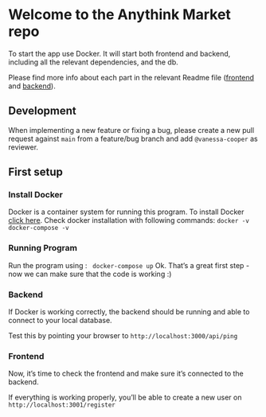 # Welcome to the Anythink Market repo

To start the app use Docker. It will start both frontend and backend, including all the relevant dependencies, and the db.

Please find more info about each part in the relevant Readme file ([frontend](frontend/readme.md) and [backend](backend/README.md)).

## Development

When implementing a new feature or fixing a bug, please create a new pull request against `main` from a feature/bug branch and add `@vanessa-cooper` as reviewer.

## First setup

### Install Docker
Docker is a container system for running this program. To install Docker [click here](https://docs.docker.com/get-docker/).
Check docker installation with following commands:
```docker -v```
```docker-compose -v```
### Running Program

Run the program using :
``` docker-compose up```
Ok. That’s a great first step - now we can make sure that the code is working :)

### Backend
If Docker is working correctly, the backend should be running and able to connect to your local database.

Test this by pointing your browser to 
```http://localhost:3000/api/ping```

### Frontend
Now, it’s time to check the frontend and make sure it’s connected to the backend.

If everything is working properly, you’ll be able to create a new user on 
```http://localhost:3001/register```